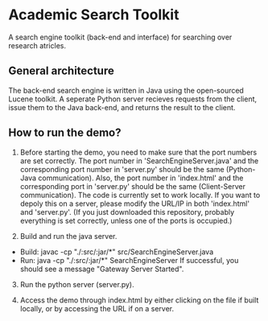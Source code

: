 # Academic Search Toolkit

A search engine toolkit (back-end and interface) for searching over research atricles.

## General architecture

The back-end search engine is written in Java using the open-sourced Lucene toolkit. 
A seperate Python server recieves requests from the client, issue them to the Java back-end, and returns the result to the client.

## How to run the demo?

1. Before starting the demo, you need to make sure that the port numbers are set correctly. 
The port number in 'SearchEngineServer.java' and the corresponding port number in 'server.py' should be the same (Python-Java communication). Also, the port number in 'index.html' and the corresponding port in 'server.py' should be the same (Client-Server communication). The code is currently set to work locally. If you want to depoly this on a server, please modify the URL/IP in both 'index.html' and 'server.py'. (If you just downloaded this repository, probably everything is set correctly, unless one of the ports is occupied.)

2. Build and run the java server.
- Build: javac -cp "./:src/:jar/*" src/SearchEngineServer.java
- Run: java -cp "./:src/:jar/*" SearchEngineServer
If successful, you should see a message "Gateway Server Started".

3. Run the python server (server.py).

4. Access the demo through index.html by either clicking on the file if built locally, or by accessing the URL if on a server.

